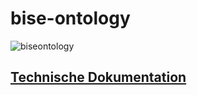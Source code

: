 # bise-ontology

![biseontology](https://cloud.githubusercontent.com/assets/12979822/10616550/eafb7f44-7765-11e5-9ec4-1e610bb0978b.png)

## [Technische Dokumentation](http://studyscout.github.io/bise-ontology)
